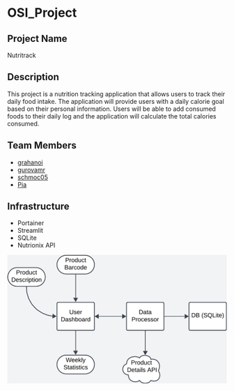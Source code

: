 # OSI_Project

## Project Name
Nutritrack

## Description
This project is a nutrition tracking application that allows users to track their daily food intake. The application will provide users with a daily calorie goal based on their personal information. Users will be able to add consumed foods to their daily log and the application will calculate the total calories consumed. 

## Team Members
- [grahanoi](https://github.com/grahanoi)
- [gurovamr](https://github.com/gurovamr)
- [schmoc05](https://github.com/Fr3m3l1)
- [Pia](https....)

## Infrastructure
- Portainer
- Streamlit
- SQLite
- Nutrionix API

![Infrastructure](https://github.com/Fr3m3l1/OSI_Project/blob/main/doc/Infrastucture%20Plan.png)